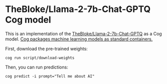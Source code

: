 # TheBloke/Llama-2-7b-Chat-GPTQ Cog model

This is an implementation of the [TheBloke/Llama-2-7b-Chat-GPTQ](https://huggingface.co/TheBloke/Llama-2-7b-Chat-GPTQ) as a Cog model. [Cog packages machine learning models as standard containers.](https://github.com/replicate/cog)

First, download the pre-trained weights:

    cog run script/download-weights

Then, you can run predictions:

    cog predict -i prompt="Tell me about AI"
